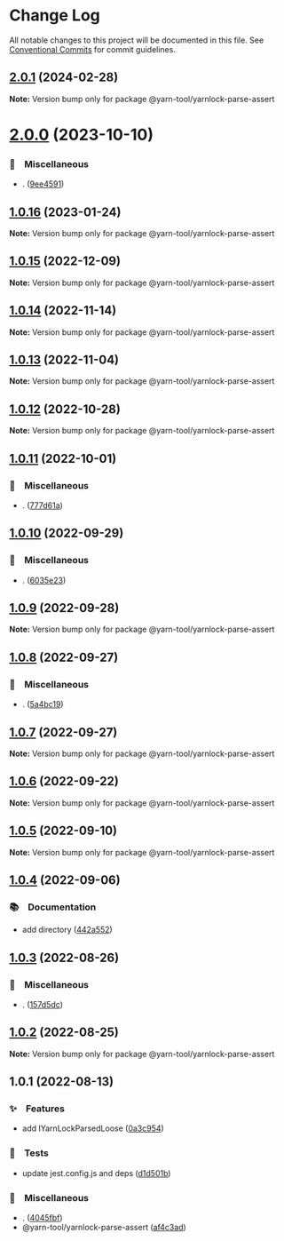 # Change Log

All notable changes to this project will be documented in this file.
See [Conventional Commits](https://conventionalcommits.org) for commit guidelines.

## [2.0.1](https://github.com/bluelovers/ws-yarn-workspaces/compare/@yarn-tool/yarnlock-parse-assert@2.0.0...@yarn-tool/yarnlock-parse-assert@2.0.1) (2024-02-28)

**Note:** Version bump only for package @yarn-tool/yarnlock-parse-assert





# [2.0.0](https://github.com/bluelovers/ws-yarn-workspaces/compare/@yarn-tool/yarnlock-parse-assert@1.0.16...@yarn-tool/yarnlock-parse-assert@2.0.0) (2023-10-10)



### 🔖　Miscellaneous

* . ([9ee4591](https://github.com/bluelovers/ws-yarn-workspaces/commit/9ee4591c538a82f5890bc8e688354440f2b48a63))



## [1.0.16](https://github.com/bluelovers/ws-yarn-workspaces/compare/@yarn-tool/yarnlock-parse-assert@1.0.15...@yarn-tool/yarnlock-parse-assert@1.0.16) (2023-01-24)

**Note:** Version bump only for package @yarn-tool/yarnlock-parse-assert





## [1.0.15](https://github.com/bluelovers/ws-yarn-workspaces/compare/@yarn-tool/yarnlock-parse-assert@1.0.14...@yarn-tool/yarnlock-parse-assert@1.0.15) (2022-12-09)

**Note:** Version bump only for package @yarn-tool/yarnlock-parse-assert





## [1.0.14](https://github.com/bluelovers/ws-yarn-workspaces/compare/@yarn-tool/yarnlock-parse-assert@1.0.13...@yarn-tool/yarnlock-parse-assert@1.0.14) (2022-11-14)

**Note:** Version bump only for package @yarn-tool/yarnlock-parse-assert





## [1.0.13](https://github.com/bluelovers/ws-yarn-workspaces/compare/@yarn-tool/yarnlock-parse-assert@1.0.12...@yarn-tool/yarnlock-parse-assert@1.0.13) (2022-11-04)

**Note:** Version bump only for package @yarn-tool/yarnlock-parse-assert





## [1.0.12](https://github.com/bluelovers/ws-yarn-workspaces/compare/@yarn-tool/yarnlock-parse-assert@1.0.11...@yarn-tool/yarnlock-parse-assert@1.0.12) (2022-10-28)

**Note:** Version bump only for package @yarn-tool/yarnlock-parse-assert





## [1.0.11](https://github.com/bluelovers/ws-yarn-workspaces/compare/@yarn-tool/yarnlock-parse-assert@1.0.10...@yarn-tool/yarnlock-parse-assert@1.0.11) (2022-10-01)



### 🔖　Miscellaneous

* . ([777d61a](https://github.com/bluelovers/ws-yarn-workspaces/commit/777d61af255146b2b1b1f364587c36a0f5bfc00c))



## [1.0.10](https://github.com/bluelovers/ws-yarn-workspaces/compare/@yarn-tool/yarnlock-parse-assert@1.0.9...@yarn-tool/yarnlock-parse-assert@1.0.10) (2022-09-29)



### 🔖　Miscellaneous

* . ([6035e23](https://github.com/bluelovers/ws-yarn-workspaces/commit/6035e2399f4f5a5f5e5ac56309b6dc37ffe91389))



## [1.0.9](https://github.com/bluelovers/ws-yarn-workspaces/compare/@yarn-tool/yarnlock-parse-assert@1.0.8...@yarn-tool/yarnlock-parse-assert@1.0.9) (2022-09-28)

**Note:** Version bump only for package @yarn-tool/yarnlock-parse-assert





## [1.0.8](https://github.com/bluelovers/ws-yarn-workspaces/compare/@yarn-tool/yarnlock-parse-assert@1.0.7...@yarn-tool/yarnlock-parse-assert@1.0.8) (2022-09-27)



### 🔖　Miscellaneous

* . ([5a4bc19](https://github.com/bluelovers/ws-yarn-workspaces/commit/5a4bc19a0a279a49e752d776279165e14c402427))



## [1.0.7](https://github.com/bluelovers/ws-yarn-workspaces/compare/@yarn-tool/yarnlock-parse-assert@1.0.6...@yarn-tool/yarnlock-parse-assert@1.0.7) (2022-09-27)

**Note:** Version bump only for package @yarn-tool/yarnlock-parse-assert





## [1.0.6](https://github.com/bluelovers/ws-yarn-workspaces/compare/@yarn-tool/yarnlock-parse-assert@1.0.5...@yarn-tool/yarnlock-parse-assert@1.0.6) (2022-09-22)

**Note:** Version bump only for package @yarn-tool/yarnlock-parse-assert





## [1.0.5](https://github.com/bluelovers/ws-yarn-workspaces/compare/@yarn-tool/yarnlock-parse-assert@1.0.4...@yarn-tool/yarnlock-parse-assert@1.0.5) (2022-09-10)

**Note:** Version bump only for package @yarn-tool/yarnlock-parse-assert





## [1.0.4](https://github.com/bluelovers/ws-yarn-workspaces/compare/@yarn-tool/yarnlock-parse-assert@1.0.3...@yarn-tool/yarnlock-parse-assert@1.0.4) (2022-09-06)



### 📚　Documentation

* add directory ([442a552](https://github.com/bluelovers/ws-yarn-workspaces/commit/442a55232619f7fe2b9bad6f8eccfffc4f8f47d2))



## [1.0.3](https://github.com/bluelovers/ws-yarn-workspaces/compare/@yarn-tool/yarnlock-parse-assert@1.0.2...@yarn-tool/yarnlock-parse-assert@1.0.3) (2022-08-26)



### 🔖　Miscellaneous

* . ([157d5dc](https://github.com/bluelovers/ws-yarn-workspaces/commit/157d5dc8959261d9326f6e633987182898ae9670))



## [1.0.2](https://github.com/bluelovers/ws-yarn-workspaces/compare/@yarn-tool/yarnlock-parse-assert@1.0.1...@yarn-tool/yarnlock-parse-assert@1.0.2) (2022-08-25)

**Note:** Version bump only for package @yarn-tool/yarnlock-parse-assert





## 1.0.1 (2022-08-13)


### ✨　Features

* add IYarnLockParsedLoose ([0a3c954](https://github.com/bluelovers/ws-yarn-workspaces/commit/0a3c954ce392ce095d930a1a5444f43e0dbde828))


### 🚨　Tests

* update jest.config.js and deps ([d1d501b](https://github.com/bluelovers/ws-yarn-workspaces/commit/d1d501ba059130bd8f90e6eaa266084110698011))


### 🔖　Miscellaneous

* . ([4045fbf](https://github.com/bluelovers/ws-yarn-workspaces/commit/4045fbfdcd09fac0cd9b58d2c0bde43fc7b6e98b))
* @yarn-tool/yarnlock-parse-assert ([af4c3ad](https://github.com/bluelovers/ws-yarn-workspaces/commit/af4c3ad21200330c8e7bcd1f1ae22076613b5d4e))
